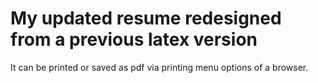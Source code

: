 # My updated resume redesigned from a previous latex version

It can be printed or saved as pdf via printing menu options of a browser.
